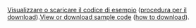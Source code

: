 <span data-ttu-id="11b9a-101">[Visualizzare o scaricare il codice di esempio](https://github.com/dotnet/AspNetCore.Docs/tree/master/aspnetcore/tutorials/first-mvc-app/start-mvc/sample) ([procedura per il download](xref:index#how-to-download-a-sample)).</span><span class="sxs-lookup"><span data-stu-id="11b9a-101">[View or download sample code](https://github.com/dotnet/AspNetCore.Docs/tree/master/aspnetcore/tutorials/first-mvc-app/start-mvc/sample) ([how to download](xref:index#how-to-download-a-sample)).</span></span>